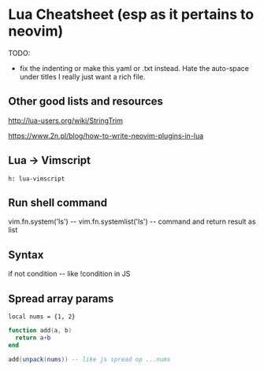 # Lua Cheatsheet (esp as it pertains to neovim)

TODO:

- fix the indenting or make this yaml or .txt instead. Hate the auto-space under titles I really just want a rich file.

## Other good lists and resources

http://lua-users.org/wiki/StringTrim

https://www.2n.pl/blog/how-to-write-neovim-plugins-in-lua

## Lua -> Vimscript

`h: lua-vimscript`

## Run shell command

vim.fn.system('ls') --
vim.fn.systemlist('ls') -- command and return result as list

## Syntax

if not condition -- like !condition in JS

## Spread array params

`local nums = {1, 2}`

```lua
function add(a, b)
  return a+b
end

add(unpack(nums)) -- like js spread op ...nums
```
